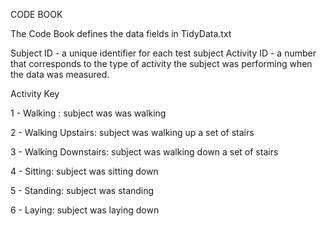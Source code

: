 CODE BOOK

The Code Book defines the data fields in TidyData.txt

Subject ID - a unique identifier for each test subject
Activity ID - a number that corresponds to the type of activity the subject was performing when the data was measured.

Activity Key

1 - Walking : subject was was walking

2 - Walking Upstairs: subject was walking up a set of stairs

3 - Walking Downstairs: subject was walking down a set of stairs

4 - Sitting: subject was sitting down

5 - Standing: subject was standing

6 - Laying: subject was laying down
